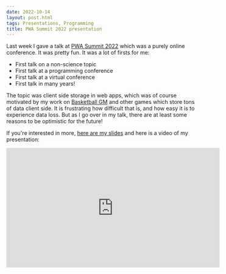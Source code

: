 ```yaml
---
date: 2022-10-14
layout: post.html
tags: Presentations, Programming
title: PWA Summit 2022 presentation
---
```


Last week I gave a talk at [PWA Summit 2022](https://pwasummit.org/) which was a purely online conference. It was pretty fun. It was a lot of firsts for me:

- First talk on a non-science topic
- First talk at a programming conference
- First talk at a virtual conference
- First talk in many years!

The topic was client side storage in web apps, which was of course motivated by my work on [Basketball GM](https://basketball-gm.com/) and other games which store tons of data client side. It is frustrating how difficult that is, and how easy it is to experience data loss. But as I go over in my talk, there are at least some reasons to be optimistic for the future!

If you're interested in more, [here are my slides](/files/presentations/2022-pwa-summit.pdf) and here is a video of my presentation:

<iframe width="560" height="315" src="https://www.youtube.com/embed/m-2lLWI_csE?start=496&end=1801" title="YouTube video player" frameborder="0" allow="accelerometer; autoplay; clipboard-write; encrypted-media; gyroscope; picture-in-picture" allowfullscreen></iframe>